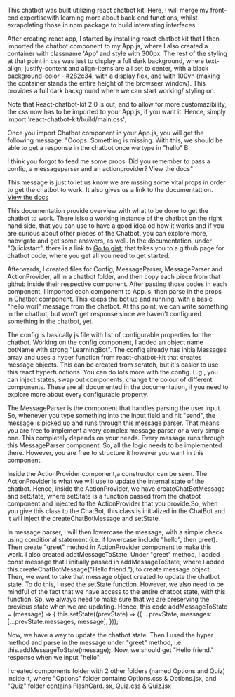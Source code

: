 This chatbot was built utilizing react chatbot kit. Here, I will merge my front-end expertisewith learning more about back-end functions, whilst exrapolating those in npm package to build interesting interfaces.

After creating react app, I started by installing react chatbot kit that I then imported the chatbot component to my App.js, where I also created a container with classname 'App' and style with 300px. The rest of the styling at that point in css was just to display a full dark background, where text-align, justify-content and align-items are all set to center, with a black background-color - #282c34, with a display flex, and with 100vh (making the container stands the entire height of the browseer window). This provides a full dark background where we can start working/ styling on.

<span style="font-weight:20px;"> Note </span> that React-chatbot-kit 2.0 is out, and to allow for more customazibility, the css now has to be imported to your App.js, if you want it. Hence, simply import 'react-chatbot-kit/build/main.css';

Once you import Chatbot component in your App.js, you will get the following message: "Ooops. Something is missing. With this, we should be able to get a response in the chatbot once we type in "hello"
B

I think you forgot to feed me some props. Did you remember to pass a config, a messageparser and an actionprovider?
View the docs"

This message is just to let us know we are mssing some vital props in order to get the chatbot to work. It also gives us a link to the documentattion. <a href="https://fredrikoseberg.github.io/react-chatbot-kit-docs/"> View the docs </a>

This documentation provide overview with what to be done to get the chatbot to work. There islso a working instance of the chatbot on the right hand side, that you can use to have a good idea od how it works and if you are curious about other pieces of the Chatbot, ypu can explore more, nabvigate and get some answers, as well. In the documentation, under "Quickstart", there is a link to <a href="https://gist.github.com/FredrikOseberg/c1e8ec83ade6e89ca84882e33caf599c"> Go to gist</a>; that takes you to a github page for chatbot code, where you  get all you need to get started. 

Afterwards, I created files for Config, MessageParser, MessageParser and ActionProvider, all in a chatbot folder, and then copy each piece from that github inside their respective component. After pasting those codes in each component, I imported each component to App.js, then parse in the props in Chatbot component. This keeps the bot up and running, with a basic "hello worl" message from the chatbot. At ths point, we can write something in the chatbot, but won't get response since we haven't configured something in the chatbot, yet.

The config is basically js file with list of configurable properties for the chatbot. Working on the config component, I added an object name botName with strong "LearningBot". The config already has initialMessages array and uses a hyper function from react-chatbot-kit that creates message objects. This can be created from scratch, but it's easier to use this react hyperfunctions. You can do lots more with the config. E.g., you can inject states, swap out components, change the colour of different components. These are all documented in the documentation, if you need to explore more about every configurable property.

The MessageParser is the component that handles parsing the user input. So, whenever you type something into the input field and hit "send", the message is picked up and runs through this message parser. That means  you are free to implement a very complex message parser or a very simple one. This completely depends on your needs. Every message runs through this MessageParser component. So, all the logic needs to be implemented there. However, you are free to structure it however you want in this component.

Inside the ActionProvider component,a constructor can be seen. The ActionProvider is what we will use to update the internal state of the chatbot. Hence, inside the ActionProvider, we have createChatBotMessage and setState, where setState is a function passed from the chatbot component and injected to the ActionProvider that you provide.So, when you give this class to the ChatBot, this class is initialized in the ChatBot and it will inject the createChatBotMessage and setState.

In message parser, I will then lowercase the message, with a simple check using conditional statement (i.e. if lowercase include "hello", then greet). Then create "greet" method in ActionProvider component to make this work. I also created addtMessageToState. Under "greet" method, I added const message that I initially passed in addMessageToState, where I added this.createChatBotMessage("Hello friend."), to create message object. Then, we want to take that message object created to update the chatbot state. To do this, I used the setState function. However, we also need to be mindful of the fact that we have access to the entire chatbot state, with this function. Sp, we always need to make sure that we are preserving the previous state when we are updating. Hence, this code    addMessageToState = (message) => {
       this.setState((prevState) => ({
           ...prevState,
           messages: [...prevState.messages, message],
       }));

Now, we have a way to update the chatbot state. Then I used the hyper method and parse in the message under "greet" method, i.e. this.addMessageToState(message);. Now, we should get "Hello friend." response when we input "hello".


I created components folder with 2 other folders (named Options and Quiz) inside it, where "Options" folder contains Options.css & Options.jsx, and "Quiz" folder contains FlashCard.jsx, Quiz.css & Quiz.jsx